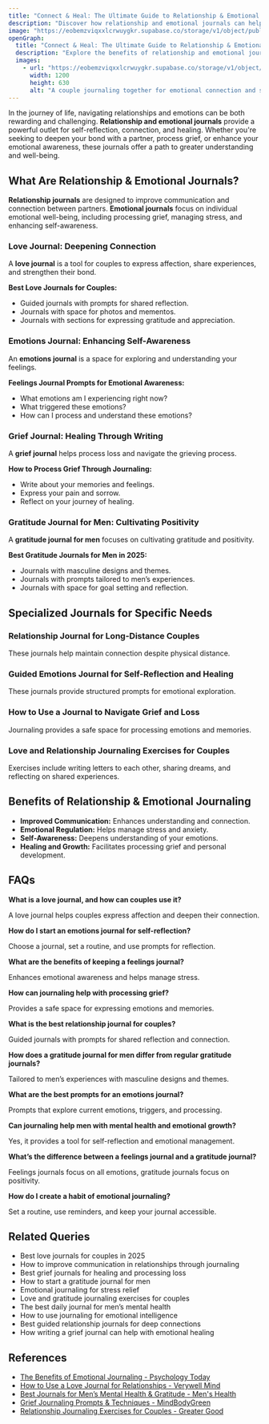 ```yaml
---
title: "Connect & Heal: The Ultimate Guide to Relationship & Emotional Journals"  
description: "Discover how relationship and emotional journals can help deepen connections, process emotions, and enhance self-awareness."  
image: "https://eobemzviqxxlcrwuygkr.supabase.co/storage/v1/object/public/sparklog//relationship-journal.webp"  
openGraph:  
  title: "Connect & Heal: The Ultimate Guide to Relationship & Emotional Journals"  
  description: "Explore the benefits of relationship and emotional journaling for personal growth, healing, and stronger connections."  
  images:  
    - url: "https://eobemzviqxxlcrwuygkr.supabase.co/storage/v1/object/public/sparklog//relationship-journal.webp"  
      width: 1200  
      height: 630  
      alt: "A couple journaling together for emotional connection and self-growth."
---
```



In the journey of life, navigating relationships and emotions can be both rewarding and challenging. **Relationship and emotional journals** provide a powerful outlet for self-reflection, connection, and healing. Whether you're seeking to deepen your bond with a partner, process grief, or enhance your emotional awareness, these journals offer a path to greater understanding and well-being.

## What Are Relationship & Emotional Journals?

**Relationship journals** are designed to improve communication and connection between partners. **Emotional journals** focus on individual emotional well-being, including processing grief, managing stress, and enhancing self-awareness.

### Love Journal: Deepening Connection

A **love journal** is a tool for couples to express affection, share experiences, and strengthen their bond.

**Best Love Journals for Couples:**

* Guided journals with prompts for shared reflection.
* Journals with space for photos and mementos.
* Journals with sections for expressing gratitude and appreciation.

### Emotions Journal: Enhancing Self-Awareness

An **emotions journal** is a space for exploring and understanding your feelings.

**Feelings Journal Prompts for Emotional Awareness:**

* What emotions am I experiencing right now?
* What triggered these emotions?
* How can I process and understand these emotions?

### Grief Journal: Healing Through Writing

A **grief journal** helps process loss and navigate the grieving process.

**How to Process Grief Through Journaling:**

* Write about your memories and feelings.
* Express your pain and sorrow.
* Reflect on your journey of healing.

### Gratitude Journal for Men: Cultivating Positivity

A **gratitude journal for men** focuses on cultivating gratitude and positivity.

**Best Gratitude Journals for Men in 2025:**

* Journals with masculine designs and themes.
* Journals with prompts tailored to men’s experiences.
* Journals with space for goal setting and reflection.

## Specialized Journals for Specific Needs

### Relationship Journal for Long-Distance Couples

These journals help maintain connection despite physical distance.

### Guided Emotions Journal for Self-Reflection and Healing

These journals provide structured prompts for emotional exploration.

### How to Use a Journal to Navigate Grief and Loss

Journaling provides a safe space for processing emotions and memories.

### Love and Relationship Journaling Exercises for Couples

Exercises include writing letters to each other, sharing dreams, and reflecting on shared experiences.

## Benefits of Relationship & Emotional Journaling

* **Improved Communication:** Enhances understanding and connection.
* **Emotional Regulation:** Helps manage stress and anxiety.
* **Self-Awareness:** Deepens understanding of your emotions.
* **Healing and Growth:** Facilitates processing grief and personal development.

## FAQs

**What is a love journal, and how can couples use it?**

A love journal helps couples express affection and deepen their connection.

**How do I start an emotions journal for self-reflection?**

Choose a journal, set a routine, and use prompts for reflection.

**What are the benefits of keeping a feelings journal?**

Enhances emotional awareness and helps manage stress.

**How can journaling help with processing grief?**

Provides a safe space for expressing emotions and memories.

**What is the best relationship journal for couples?**

Guided journals with prompts for shared reflection and connection.

**How does a gratitude journal for men differ from regular gratitude journals?**

Tailored to men’s experiences with masculine designs and themes.

**What are the best prompts for an emotions journal?**

Prompts that explore current emotions, triggers, and processing.

**Can journaling help men with mental health and emotional growth?**

Yes, it provides a tool for self-reflection and emotional management.

**What’s the difference between a feelings journal and a gratitude journal?**

Feelings journals focus on all emotions, gratitude journals focus on positivity.

**How do I create a habit of emotional journaling?**

Set a routine, use reminders, and keep your journal accessible.

## Related Queries

* Best love journals for couples in 2025
* How to improve communication in relationships through journaling
* Best grief journals for healing and processing loss
* How to start a gratitude journal for men
* Emotional journaling for stress relief
* Love and gratitude journaling exercises for couples
* The best daily journal for men’s mental health
* How to use journaling for emotional intelligence
* Best guided relationship journals for deep connections
* How writing a grief journal can help with emotional healing

## References

* [The Benefits of Emotional Journaling - Psychology Today](https://www.psychologytoday.com/us/blog/prescriptions-life/202103/the-mental-health-benefits-journaling)
* [How to Use a Love Journal for Relationships - Verywell Mind](https://www.verywellmind.com/how-to-use-a-couples-journal-5190981)
* [Best Journals for Men’s Mental Health & Gratitude - Men's Health](https://www.menshealth.com/health/g36279647/best-mental-health-journals-for-men/)
* [Grief Journaling Prompts & Techniques - MindBodyGreen](https://www.mindbodygreen.com/articles/grief-journal-prompts)
* [Relationship Journaling Exercises for Couples - Greater Good](https://greatergood.berkeley.edu/article/item/relationship_journaling_exercises_for_couples)